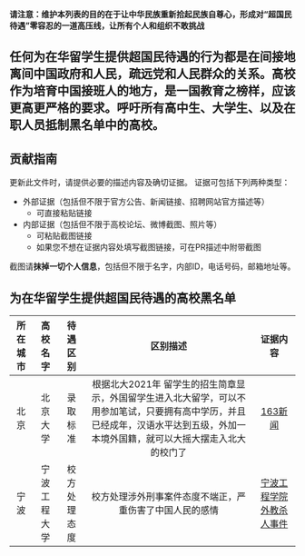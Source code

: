 **请注意：维护本列表的目的在于让中华民族重新拾起民族自尊心，形成对“超国民待遇”零容忍的一道高压线，让所有个人和组织不敢挑战**

## 任何为在华留学生提供超国民待遇的行为都是在间接地离间中国政府和人民，疏远党和人民群众的关系。高校作为培育中国接班人的地方，是一国教育之榜样，应该更高更严格的要求。呼吁所有高中生、大学生、以及在职人员抵制黑名单中的高校。

贡献指南
---
更新此文件时，请提供必要的描述内容及确切证据。
证据可包括下列两种类型：
- 外部证据（包括但不限于官方公告、新闻链接、招聘网站官方描述等）
  - 可直接粘贴链接
- 内部证据（包括但不限于高校论坛、微博截图、照片等）
  - 可粘贴截图链接
  - 如果您不想在证据内容处填写截图链接，可在PR描述中附带截图

截图请**抹掉一切个人信息**，包括但不限于名字，内部ID，电话号码，邮箱地址等。

为在华留学生提供超国民待遇的高校黑名单
---
|所在城市|高校名字|待遇区别|区别描述|证据内容|
|:---:|:---:|:---:|:---:|:---:|
|北京|北京大学|录取标准|根据北大2021年 留学生的招生简章显示，外国留学生进入北大留学，可以不用参加笔试，只要拥有高中学历，并且已经成年，汉语水平达到五级，外加一本境外国籍，就可以大摇大摆走入北大的校门了|[163新闻](https://www.163.com/dy/article/GED22PAI0514LLNB.html)|
|宁波|宁波工程大学|校方处理态度|校方处理涉外刑事案件态度不端正，严重伤害了中国人民的感情|[宁波工程学院外教杀人事件](https://zh.wikipedia.org/wiki/%E5%AE%81%E6%B3%A2%E5%B7%A5%E7%A8%8B%E5%AD%A6%E9%99%A2%E5%A4%96%E6%95%99%E6%9D%80%E4%BA%BA%E4%BA%8B%E4%BB%B6)|
